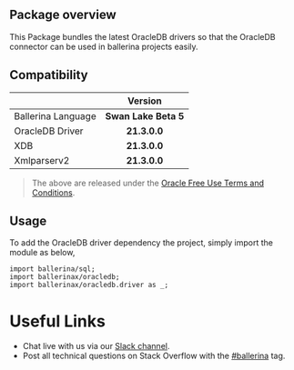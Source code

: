 ## Package overview

This Package bundles the latest OracleDB drivers so that the OracleDB connector can be used in ballerina projects easily.

## Compatibility

| | Version |
|:---|:---:|
|Ballerina Language | **Swan Lake Beta 5** |
|OracleDB Driver | **21.3.0.0** |
|XDB | **21.3.0.0** |
|Xmlparserv2 | **21.3.0.0** |


> The above are released under the [Oracle Free Use Terms and Conditions](https://www.oracle.com/downloads/licenses/oracle-free-license.html). 

## Usage

To add the OracleDB driver dependency the project, simply import the module as below,

```ballerina
import ballerina/sql;
import ballerinax/oracledb;
import ballerinax/oracledb.driver as _;
```

# Useful Links
* Chat live with us via our [Slack channel](https://ballerina.io/community/slack/).
* Post all technical questions on Stack Overflow with the [#ballerina](https://stackoverflow.com/questions/tagged/ballerina) tag.
